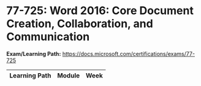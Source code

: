 # 77-725: Word 2016: Core Document Creation, Collaboration, and Communication

**Exam/Learning Path:** https://docs.microsoft.com/certifications/exams/77-725

| **Learning Path** | **Module** | **Week** |
|-|-|-|

